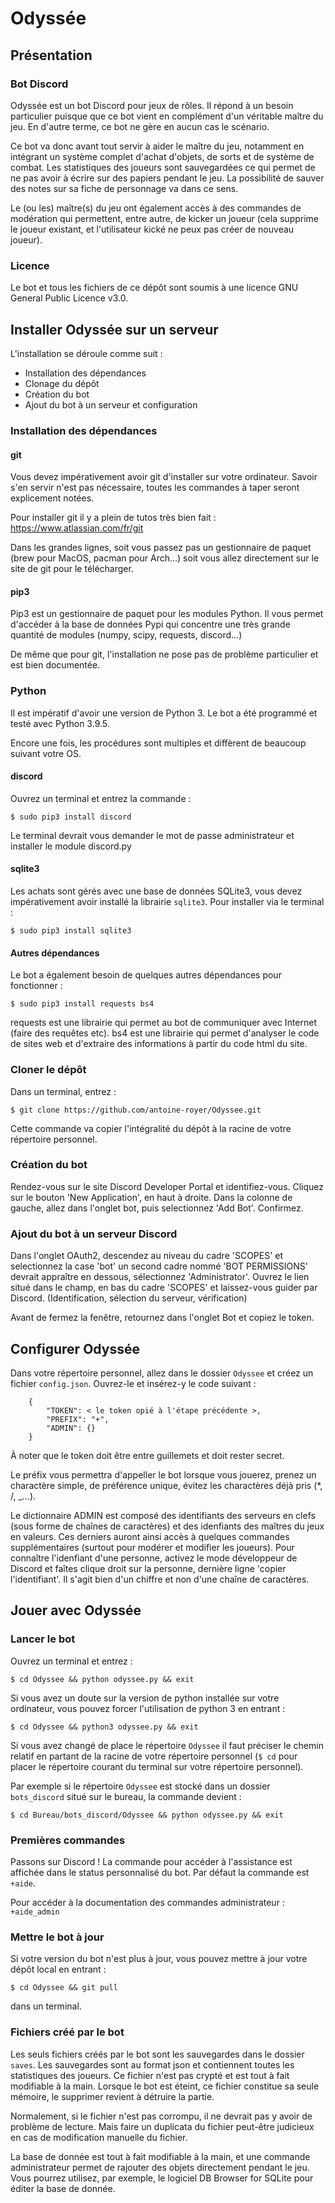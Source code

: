 # Odyssée

## Présentation

### Bot Discord

Odyssée est un bot Discord pour jeux de rôles. Il répond à un besoin particulier puisque que ce bot vient en complément d'un véritable maître du jeu. En d'autre terme, ce bot ne gère en aucun cas le scénario.

Ce bot va donc avant tout servir à aider le maître du jeu, notamment en intégrant un système complet d'achat d'objets, de sorts et de système de combat. Les statistiques des joueurs sont sauvegardées ce qui permet de ne pas avoir à écrire sur des papiers pendant le jeu. La possibilité de sauver des notes sur sa fiche de personnage va dans ce sens.

Le (ou les) maître(s) du jeu ont également accès à des commandes de modération qui permettent, entre autre, de kicker un joueur (cela supprime le joueur existant, et l'utilisateur kické ne peux pas créer de nouveau joueur).

### Licence

Le bot et tous les fichiers de ce dépôt sont soumis à une licence GNU General Public Licence v3.0.

## Installer Odyssée sur un serveur

L'installation se déroule comme suit :

 - Installation des dépendances 
 - Clonage du dépôt
 - Création du bot
 - Ajout du bot à un serveur et configuration

### Installation des dépendances

#### git

Vous devez impérativement avoir git d'installer sur votre ordinateur. Savoir s'en servir n'est pas nécessaire, toutes les commandes à taper seront explicement notées.

Pour installer git il y a plein de tutos très bien fait : https://www.atlassian.com/fr/git

Dans les grandes lignes, soit vous passez pas un gestionnaire de paquet (brew pour MacOS, pacman pour Arch…) soit vous allez directement sur le site de git pour le télécharger.

#### pip3

Pip3 est un gestionnaire de paquet pour les modules Python. Il vous permet d'accéder à la base de données Pypi qui concentre une très grande quantité de modules (numpy, scipy, requests, discord…)

De même que pour git, l'installation ne pose pas de problème particulier et est bien documentée.

### Python

Il est impératif d'avoir une version de Python 3. Le bot a été programmé et testé avec Python 3.9.5.

Encore une fois, les procédures sont multiples et diffèrent de beaucoup suivant votre OS.

#### discord

Ouvrez un terminal et entrez la commande : 

`$ sudo pip3 install discord`

Le terminal devrait vous demander le mot de passe administrateur et installer le module discord.py

#### sqlite3

Les achats sont gérés avec une base de données SQLite3, vous devez impérativement avoir installé la librairie `sqlite3`. Pour installer via le terminal : 

`$ sudo pip3 install sqlite3`

#### Autres dépendances

Le bot a également besoin de quelques autres dépendances pour fonctionner : 

`$ sudo pip3 install requests bs4`

requests est une librairie qui permet au bot de communiquer avec Internet (faire des requêtes etc).
bs4 est une librairie qui permet d'analyser le code de sites web et d'extraire des informations à partir du code html du site.

### Cloner le dépôt

Dans un terminal, entrez : 

`$ git clone https://github.com/antoine-royer/Odyssee.git`

Cette commande va copier l'intégralité du dépôt à la racine de votre répertoire personnel.

### Création du bot

Rendez-vous sur le site Discord Developer Portal et identifiez-vous. Cliquez sur le bouton 'New Application', en haut à droite. Dans la colonne de gauche, allez dans l'onglet bot, puis selectionnez 'Add Bot'. Confirmez.

### Ajout du bot à un serveur Discord

Dans l'onglet OAuth2, descendez au niveau du cadre 'SCOPES' et selectionnez la case 'bot' un second cadre nommé 'BOT PERMISSIONS' devrait appraître en dessous, sélectionnez 'Administrator'. Ouvrez le lien situé dans le champ, en bas du cadre 'SCOPES' et laissez-vous guider par Discord. (Identification, sélection du serveur, vérification)

Avant de fermez la fenêtre, retournez dans l'onglet Bot et copiez le token.

## Configurer Odyssée

Dans votre répertoire personnel, allez dans le dossier `Odyssee` et créez un fichier `config.json`. Ouvrez-le et insérez-y le code suivant : 

```
    {
        "TOKEN": < le token opié à l'étape précédente >,
        "PREFIX": "+",
        "ADMIN": {}
    }
```

À noter que le token doit être entre guillemets et doit rester secret.

Le préfix vous permettra d'appeller le bot lorsque vous jouerez, prenez un charactère simple, de préférence unique, évitez les charactères déjà pris (*, /, _…).

Le dictionnaire ADMIN est composé des identifiants des serveurs en clefs (sous forme de chaînes de caractères) et des idenfiants des maîtres du jeux en valeurs. Ces derniers auront ainsi accès à quelques commandes supplémentaires (surtout pour modérer et modifier les joueurs). Pour connaître l'idenfiant d'une personne, activez le mode développeur de Discord et faîtes clique droit sur la personne, dernière ligne 'copier l'identifiant'. Il s'agit bien d'un chiffre et non d'une chaîne de caractères.

## Jouer avec Odyssée

### Lancer le bot

Ouvrez un terminal et entrez : 

`$ cd Odyssee && python odyssee.py && exit`

Si vous avez un doute sur la version de python installée sur votre ordinateur, vous pouvez forcer l'utilisation de python 3 en entrant : 

`$ cd Odyssee && python3 odyssee.py && exit`

Si vous avez changé de place le répertoire `Odyssee` il faut préciser le chemin relatif en partant de la racine de votre répertoire personnel (`$ cd` pour placer le répertoire courant du terminal sur votre répertoire personnel).

Par exemple si le répertoire `Odyssee` est stocké dans un dossier `bots_discord` situé sur le bureau, la commande devient : 
    
`$ cd Bureau/bots_discord/Odyssee && python odyssee.py && exit`

### Premières commandes

Passons sur Discord !
La commande pour accéder à l'assistance est affichée dans le status personnalisé du bot. Par défaut la commande est `+aide`.

Pour accéder à la documentation des commandes administrateur : `+aide_admin`

### Mettre le bot à jour

Si votre version du bot n'est plus à jour, vous pouvez mettre à jour votre dépôt local en entrant : 

`$ cd Odyssee && git pull`

dans un terminal.

### Fichiers créé par le bot

Les seuls fichiers créés par le bot sont les sauvegardes dans le dossier `saves`. Les sauvegardes sont au format json et contiennent toutes les statistiques des joueurs. Ce fichier n'est pas crypté et est tout à fait modifiable à la main. Lorsque le bot est éteint, ce fichier constitue sa seule mémoire, le supprimer revient à détruire la partie.

Normalement, si le fichier n'est pas corrompu, il ne devrait pas y avoir de problème de lecture. Mais faire un duplicata du fichier peut-être judicieux en cas de modification manuelle du fichier.

La base de donnée est tout à fait modifiable à la main, et une commande administrateur permet de rajouter des objets directement pendant le jeu. Vous pourrez utilisez, par exemple, le logiciel DB Browser for SQLite pour éditer la base de donnée.
